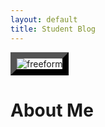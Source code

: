 ```yaml
---
layout: default
title: Student Blog
---
```


<img style="border:10px outset black;" src="{{site.baseurl}}/images/All About Me.png" alt="freeform"/>

# About Me
